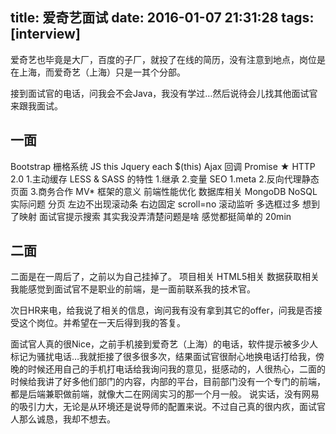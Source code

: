 title: 爱奇艺面试
date: 2016-01-07 21:31:28
tags: [interview]
---
爱奇艺也毕竟是大厂，百度的子厂，就投了在线的简历，没有注意到地点，岗位是在上海，而爱奇艺（上海）只是一其个分部。
<!-- more -->
接到面试官的电话，问我会不会Java，我没有学过…然后说待会儿找其他面试官来跟我面试。
## 一面
Bootstrap 栅格系统
JS this
Jquery  each $(this) 
Ajax 回调
Promise ★
HTTP 2.0  1.主动缓存
LESS & SASS  的特性 1.继承 2.变量
SEO  1.meta 2.反向代理静态页面 3.商务合作
MV* 框架的意义
前端性能优化
数据库相关 MongoDB NoSQL 
实际问题
分页 左边不出现滚动条 右边固定  scroll=no 滚动监听
多选框过多    想到了映射   面试官提示搜索  其实我没弄清楚问题是啥
感觉都挺简单的
20min
## 二面
二面是在一周后了，之前以为自己挂掉了。
项目相关
HTML5相关
数据获取相关
我能感觉到面试官不是职业的前端，是一面前联系我的技术官。

次日HR来电，给我说了相关的信息，询问我有没有拿到其它的offer，问我是否接受这个岗位。并希望在一天后得到我的答复。

面试官人真的很Nice，之前手机接到爱奇艺（上海）的电话，软件提示被多少人标记为骚扰电话…我就拒接了很多很多次，结果面试官很耐心地换电话打给我，傍晚的时候还用自己的手机打电话给我询问我的意见，挺感动的，人很热心，二面的时候给我讲了好多他们部门的内容，内部的平台，目前部门没有一个专门的前端，都是后端兼职做前端，就像大二在网阔实习的那一个月一般。
说实话，没有网易的吸引力大，无论是从环境还是说导师的配置来说。不过自己真的很内疚，面试官人那么诚恳，我却不想去。